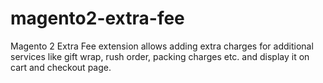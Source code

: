 # magento2-extra-fee
Magento 2 Extra Fee extension allows adding extra charges for additional services like gift wrap, rush order, packing charges etc. and display it on cart and checkout page.

